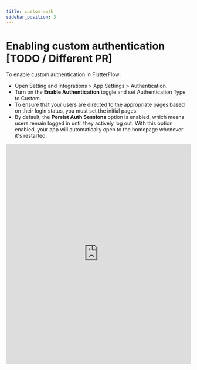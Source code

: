 ```yaml
---
title: custom-auth
sidebar_position: 3
---
```


# Enabling custom authentication [TODO / Different PR]
To enable custom authentication in FlutterFlow:
- Open Setting and Integrations > App Settings > Authentication.
- Turn on the **Enable Authentication** toggle and set Authentication Type to Custom.
- To ensure that your users are directed to the appropriate pages based on their login status, you must set the initial pages.
- By default, the **Persist Auth Sessions** option is enabled, which means users remain logged in until they actively log out. With this option enabled, your app will automatically open to the homepage whenever it's restarted.

<iframe src="https://demo.arcade.software/pKfPIx8T6uEbds8xon1t?embed&show_copy_link=true" title="app.flutterflow.io/authentication" frameborder="0" loading="lazy" webkitallowfullscreen mozallowfullscreen allowfullscreen allow="clipboard-write" width="100%" height="600"></iframe>